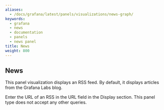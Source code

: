```yaml
---
aliases:
  - /docs/grafana/latest/panels/visualizations/news-graph/
keywords:
  - grafana
  - news
  - documentation
  - panels
  - news panel
title: News
weight: 800
---
```


## News

This panel visualization displays an RSS feed. By default, it displays articles from the Grafana Labs blog.

Enter the URL of an RSS in the URL field in the Display section. This panel type does not accept any other queries.
